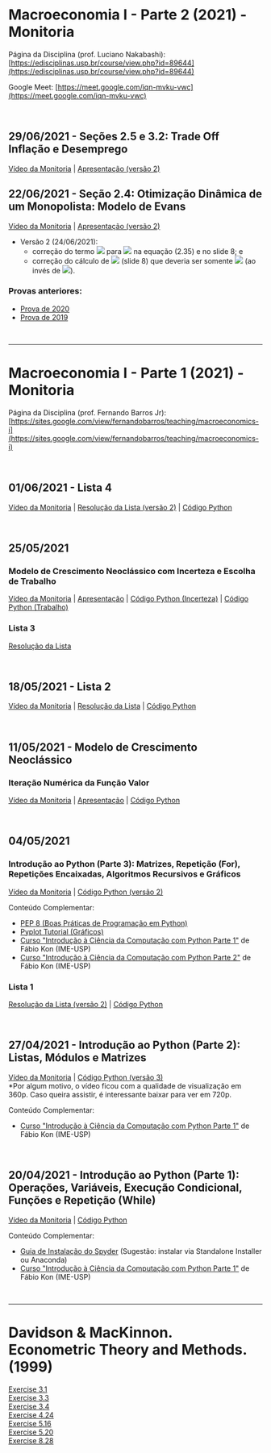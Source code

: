 # Macroeconomia I - Parte 2 (2021) - Monitoria
Página da Disciplina (prof. Luciano Nakabashi): [https://edisciplinas.usp.br/course/view.php?id=89644](https://edisciplinas.usp.br/course/view.php?id=89644)

Google Meet: [https://meet.google.com/iqn-mvku-vwc](https://meet.google.com/iqn-mvku-vwc)

<br>

## 29/06/2021 - Seções 2.5 e 3.2: Trade Off Inflação e Desemprego
[Vídeo da Monitoria]() | [Apresentação (versão 2)](https://fhnishida.github.io/page/AP_Monitoria-2_pt2.pdf)
<br>

## 22/06/2021 - Seção 2.4: Otimização Dinâmica de um Monopolista: Modelo de Evans
[Vídeo da Monitoria](https://drive.google.com/file/d/1rc7qyg42_lWewtUXfjs1SmUY0Am-qm2i/view?usp=sharing) | [Apresentação (versão 2)](https://fhnishida.github.io/page/AP_Monitoria-1_pt2_v2.pdf)

- Versão 2 (24/06/2021): 
  - correção do termo <img src="https://latex.codecogs.com/gif.latex?b (1 + \alpha \beta)"/> para <img src="https://latex.codecogs.com/gif.latex?b (1 + \alpha b)"/> na equação (2.35) e no slide 8; e 
  - correção do cálculo de <img src="https://latex.codecogs.com/gif.latex?\bar{P}"/> (slide 8) que deveria ser somente <img src="https://latex.codecogs.com/gif.latex?a_3/a_2"/> (ao invés de <img src="https://latex.codecogs.com/gif.latex?\sqrt{a_3/a_2}"/>).

### Provas anteriores:
- [Prova de 2020](https://fhnishida.github.io/page/Macro-I_pt2_Prova-2020_n12.pdf)
- [Prova de 2019](https://fhnishida.github.io/page/Macro-I_pt2_Prova-2019.pdf)

<br>

---

# Macroeconomia I - Parte 1 (2021) - Monitoria
Página da Disciplina (prof. Fernando Barros Jr): [https://sites.google.com/view/fernandobarros/teaching/macroeconomics-i](https://sites.google.com/view/fernandobarros/teaching/macroeconomics-i)

<br>

## 01/06/2021 - Lista 4
[Vídeo da Monitoria](https://drive.google.com/file/d/1HaT74NGKFSEbiLZ0WmKoaQDDW8bhQTNz/view?usp=sharing) | [Resolução da Lista (versão 2)](https://fhnishida.github.io/page/Lista-4_Resolucao_v2.pdf) | [Código Python](https://fhnishida.github.io/page/Lista-4.py)


<br>

## 25/05/2021
### Modelo de Crescimento Neoclássico com Incerteza e Escolha de Trabalho
[Vídeo da Monitoria](https://drive.google.com/file/d/1cgK6bRDO1eHahDGR4JPlC5ABnpARKRhK/view?usp=sharing) | [Apresentação](https://fhnishida.github.io/page/AP_Monitoria-6.pdf) | [Código Python (Incerteza)](https://fhnishida.github.io/page/Monitoria-6_incerteza.py) | [Código Python (Trabalho)](https://fhnishida.github.io/page/Monitoria-6_trabalho.py)


### Lista 3
[Resolução da Lista](https://fhnishida.github.io/page/Lista-3_Resolucao.pdf)


<br>

## 18/05/2021 - Lista 2
[Vídeo da Monitoria](https://drive.google.com/file/d/1kC_uHz50KKKsvNhanZYTHbYgCn2Rq89P/view?usp=sharing) | [Resolução da Lista](https://fhnishida.github.io/page/Lista-2_Resolucao.pdf) | [Código Python](https://fhnishida.github.io/page/Lista-2_v2.py)


<br>

## 11/05/2021 - Modelo de Crescimento Neoclássico
### Iteração Numérica da Função Valor
[Vídeo da Monitoria](https://drive.google.com/file/d/1BkVCeyBYiTEgeSIDBRPY06syOTgAFspU/view?usp=sharing) | [Apresentação](https://fhnishida.github.io/page/AP_Monitoria-4.pdf) | [Código Python](https://fhnishida.github.io/page/Monitoria-4.py)


<br>

## 04/05/2021
### Introdução ao Python (Parte 3): Matrizes, Repetição (For), Repetições Encaixadas, Algoritmos Recursivos e Gráficos
[Vídeo da Monitoria](https://drive.google.com/file/d/1zfzCO_3ZojUfUhg53t-ybfd6bWz7_7Js/view?usp=sharing) | [Código Python (versão 2)](https://fhnishida.github.io/page/Monitoria-3_v2.py)

Conteúdo Complementar:
- [PEP 8 (Boas Práticas de Programação em Python)](https://www.python.org/dev/peps/pep-0008/)
- [Pyplot Tutorial (Gráficos)](https://matplotlib.org/2.0.2/users/pyplot_tutorial.html)
- [Curso "Introdução à Ciência da Computação com Python Parte 1"](https://www.coursera.org/learn/ciencia-computacao-python-conceitos) de Fábio Kon (IME-USP)
- [Curso "Introdução à Ciência da Computação com Python Parte 2"](https://www.coursera.org/learn/ciencia-computacao-python-conceitos-2) de Fábio Kon (IME-USP)

### Lista 1
[Resolução da Lista (versão 2)](https://fhnishida.github.io/page/Lista-1_Resolucao_v2.pdf) | [Código Python](https://fhnishida.github.io/page/Lista-1.py)

<br>

## 27/04/2021 - Introdução ao Python (Parte 2): Listas, Módulos e Matrizes
[Vídeo da Monitoria](https://drive.google.com/file/d/15Ua2psUdaOkbKR4JAUqzvCmtPyMsCGdS/view?usp=sharing) | [Código Python (versão 3)](https://fhnishida.github.io/page/Monitoria-2_v3.py)<br>
*Por algum motivo, o vídeo ficou com a qualidade de visualização em 360p. Caso queira assistir, é interessante baixar para ver em 720p.

Conteúdo Complementar:
- [Curso "Introdução à Ciência da Computação com Python Parte 1"](https://www.coursera.org/learn/ciencia-computacao-python-conceitos) de Fábio Kon (IME-USP)

<br>

## 20/04/2021 - Introdução ao Python (Parte 1): Operações, Variáveis, Execução Condicional, Funções e Repetição (While)
[Vídeo da Monitoria](https://drive.google.com/file/d/1a6BmttyjGzxT8b2hMV7Zg6BtJ3b61Lxr/view?usp=sharing) | [Código Python](https://fhnishida.github.io/page/Monitoria-1.py)

Conteúdo Complementar:
- [Guia de Instalação do Spyder](https://docs.spyder-ide.org/current/installation.html) (Sugestão: instalar via Standalone Installer ou Anaconda)
- [Curso "Introdução à Ciência da Computação com Python Parte 1"](https://www.coursera.org/learn/ciencia-computacao-python-conceitos) de Fábio Kon (IME-USP)

<br>

---

# Davidson & MacKinnon. Econometric Theory and Methods. (1999)

[Exercise 3.1](https://fhnishida.github.io/homework/ex_3-1_Dadvison-MacKinnon.html)
<br>
[Exercise 3.3](https://fhnishida.github.io/homework/ex_3-3_Dadvison-MacKinnon.html)
<br>
[Exercise 3.4](https://fhnishida.github.io/homework/ex_3-4_Dadvison-MacKinnon.html)
<br>
[Exercise 4.24](https://fhnishida.github.io/homework/ex_4-24_Dadvison-MacKinnon.html)
<br>
[Exercise 5.16](https://fhnishida.github.io/homework/ex_5-16_Dadvison-MacKinnon.html)
<br>
[Exercise 5.20](https://fhnishida.github.io/homework/ex_5-20_Dadvison-MacKinnon.html)
<br>
[Exercise 8.28](https://fhnishida.github.io/homework/ex_8-28_Dadvison-MacKinnon.html)
